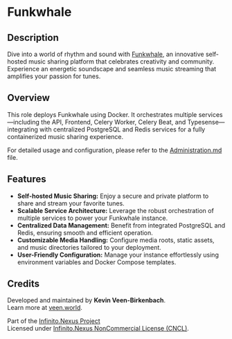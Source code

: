 # Funkwhale

## Description

Dive into a world of rhythm and sound with [Funkwhale](https://www.funkwhale.audio/), an innovative self-hosted music sharing platform that celebrates creativity and community. Experience an energetic soundscape and seamless music streaming that amplifies your passion for tunes.

## Overview

This role deploys Funkwhale using Docker. It orchestrates multiple services—including the API, Frontend, Celery Worker, Celery Beat, and Typesense—integrating with centralized PostgreSQL and Redis services for a fully containerized music sharing experience.

For detailed usage and configuration, please refer to the [Administration.md](./Administration.md) file.

## Features

- **Self-hosted Music Sharing:** Enjoy a secure and private platform to share and stream your favorite tunes.
- **Scalable Service Architecture:** Leverage the robust orchestration of multiple services to power your Funkwhale instance.
- **Centralized Data Management:** Benefit from integrated PostgreSQL and Redis, ensuring smooth and efficient operation.
- **Customizable Media Handling:** Configure media roots, static assets, and music directories tailored to your deployment.
- **User-Friendly Configuration:** Manage your instance effortlessly using environment variables and Docker Compose templates.

## Credits

Developed and maintained by **Kevin Veen-Birkenbach**.  
Learn more at [veen.world](https://www.veen.world).

Part of the [Infinito.Nexus Project](https://s.infinito.nexus/code)  
Licensed under [Infinito.Nexus NonCommercial License (CNCL)](https://s.infinito.nexus/license).
